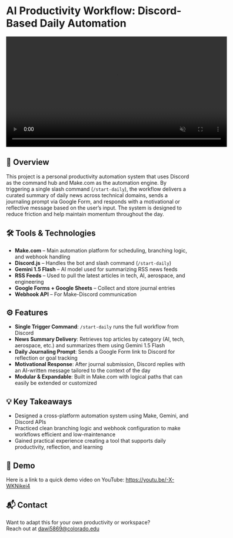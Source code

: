 # AI Productivity Workflow: Discord-Based Daily Automation

<video src="assets/0526.mp4" autoplay loop muted playsinline width="600"></video>

## 🧠 Overview
This project is a personal productivity automation system that uses Discord as the command hub and Make.com as the automation engine. By triggering a single slash command (`/start-daily`), the workflow delivers a curated summary of daily news across technical domains, sends a journaling prompt via Google Form, and responds with a motivational or reflective message based on the user’s input. The system is designed to reduce friction and help maintain momentum throughout the day.

## 🛠 Tools & Technologies
- **Make.com** – Main automation platform for scheduling, branching logic, and webhook handling  
- **Discord.js** – Handles the bot and slash command (`/start-daily`)  
- **Gemini 1.5 Flash** – AI model used for summarizing RSS news feeds  
- **RSS Feeds** – Used to pull the latest articles in tech, AI, aerospace, and engineering  
- **Google Forms + Google Sheets** – Collect and store journal entries  
- **Webhook API** – For Make-Discord communication

## ⚙️ Features
- **Single Trigger Command**: `/start-daily` runs the full workflow from Discord
- **News Summary Delivery**: Retrieves top articles by category (AI, tech, aerospace, etc.) and summarizes them using Gemini 1.5 Flash
- **Daily Journaling Prompt**: Sends a Google Form link to Discord for reflection or goal tracking
- **Motivational Response**: After journal submission, Discord replies with an AI-written message tailored to the context of the day
- **Modular & Expandable**: Built in Make.com with logical paths that can easily be extended or customized

## 💡 Key Takeaways
- Designed a cross-platform automation system using Make, Gemini, and Discord APIs
- Practiced clean branching logic and webhook configuration to make workflows efficient and low-maintenance
- Gained practical experience creating a tool that supports daily productivity, reflection, and learning

## 📸 Demo
Here is a link to a quick demo video on YouTube: https://youtu.be/-X-WKNikei4

## 📬 Contact
Want to adapt this for your own productivity or workspace?  
Reach out at dawi5869@colorado.edu


